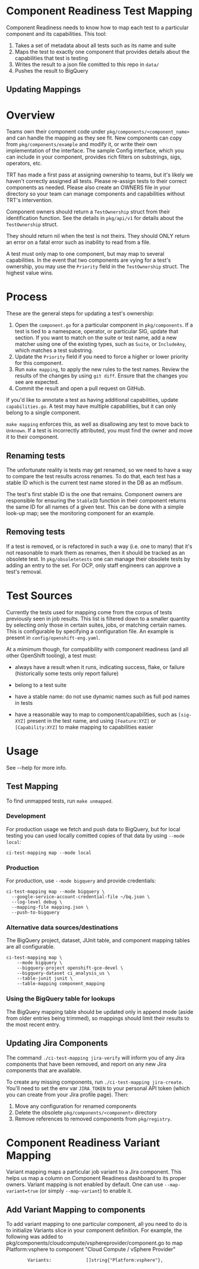 # Component Readiness Test Mapping

Component Readiness needs to know how to map each test to a particular
component and its capabilities. This tool:

1. Takes a set of metadata about all tests such as its name and suite
2. Maps the test to exactly one component that provides details about the capabilities that test is testing
3. Writes the result to a json file comitted to this repo in `data/`
4. Pushes the result to BigQuery

## Updating Mappings

# Overview

Teams own their component code under `pkg/components/<component_name>`
and can handle the mapping as they see fit. New components can copy from
`pkg/components/example` and modify it, or write their own
implementation of the interface. The sample Config interface, which you
can include in your component, provides rich filters on substrings,
sigs, operators, etc.

TRT has made a first pass at assigning ownership to teams, but it's
likely we haven't correctly assigned all tests. Please re-assign tests
to their correct components as needed.  Please also create an OWNERS
file in your directory so your team can manage components and
capabilities without TRT's intervention.

Component owners should return a `TestOwnership` struct from their
identification function. See the details in `pkg/api/v1` for details
about the `TestOwnership` struct.

They should return nil when the test is not theirs.  They should ONLY
return an error on a fatal error such as inability to read from a file.

A test must only map to one component, but may map to several
capabilities.  In the event that two components are vying for a test's
ownership, you may use the `Priority` field in the `TestOwnership`
struct.  The highest value wins.

# Process

These are the general steps for updating a test's ownership:

1. Open the `component.go` for a particular component in
   `pkg/components`. If a test is tied to a namespace, operator, or
   particular SIG, update that section. If you want to match on the
   suite or test name, add a new matcher using one of the existing
   types, such as `Suite`, or `IncludeAny`, which matches a test
   substring.
2. Update the `Priority` field if you need to force a higher or lower
   priority for this component.
3. Run `make mapping`, to apply the new rules to the test names. Review
   the results of the changes by using `git diff`.  Ensure that the
   changes you see are expected.
4. Commit the result and open a pull request on GitHub.

If you'd like to annotate a test as having additional capabilities,
update `capabilities.go`. A test may have multiple capabilities, but it
can only belong to a single component.

`make mapping` enforces this, as well as disallowing any test to move
back to `Unknown`. If a test is incorrectly attributed, you must find
the owner and move it to their component.

## Renaming tests

The unfortunate reality is tests may get renamed, so we need to have a
way to compare the test results across renames. To do that, each test
has a stable ID which is the current test name stored in the DB as an
md5sum.

The test's first stable ID is the one that remains. Component owners are
responsible for ensuring the `StableID` function in their component
returns the same ID for all names of a given test. This can be done with
a simple look-up map; see the monitoring component for an example.

## Removing tests

If a test is removed, or is refactored in such a way (i.e. one to many)
that it's not reasonable to mark them as renames, then it should be
tracked as an obsolete test. In `pkg/obsoletetests` one can manage their
obsolete tests by adding an entry to the set.  For OCP, only staff
engineers can approve a test's removal.

# Test Sources

Currently the tests used for mapping come from the corpus of tests
previously seen in job results. This list is filtered down to a
smaller quantity by selecting only those in certain suites, jobs, or
matching certain names.  This is configurable by specifying a
configuration file. An example is present in
`config/openshift-eng.yaml`.

At a mimimum though, for compatibility with component readiness (and all
other OpenShift tooling), a test must:

* always have a result when it runs, indicating success, flake, or failure (historically some tests only report failure)

* belong to a test suite

* have a stable name: do not use dynamic names such as full pod names in tests

* have a reasonable way to map to component/capabilities, such as `[sig-XYZ]` present in the test name, and using `[Feature:XYZ]` or `[Capability:XYZ]` to make mapping to capabilities easier

# Usage

See --help for more info.

## Test Mapping

To find unmapped tests, run `make unmapped`.

### Development

For production usage we fetch and push data to BigQuery, but for local
testing you can used locally comitted copies of that data by using
`--mode local`:

```
ci-test-mapping map --mode local
```

### Production

For production, use `--mode bigquery` and provide credentials:

```
ci-test-mapping map --mode bigquery \
  --google-service-account-credential-file ~/bq.json \
  --log-level debug \
  --mapping-file mapping.json \
  --push-to-bigquery
```

### Alternative data sources/destinations

The BigQuery project, dataset, JUnit table, and component mapping tables
are all configurable.

```
ci-test-mapping map \
    --mode bigquery \
    --bigquery-project openshift-gce-devel \
    --bigquery-dataset ci_analysis_us \
    --table-junit junit \
    --table-mapping component_mapping
```

### Using the BigQuery table for lookups

The BigQuery mapping table should be updated only in append mode (aside from
older entries being trimmed), so mappings should limit their results to the
most recent entry.

## Updating Jira Components

The command `./ci-test-mapping jira-verify` will inform you of any Jira
components that have been removed, and report on any new Jira components
that are available.

To create any missing components, run `./ci-test-mapping jira-create`.
You'll need to set the env var `JIRA_TOKEN` to your personal API token
(which you can create from your Jira profile page). Then:

1. Move any configuration for renamed components
2. Delete the obsolete `pkg/components/<component>` directory
3. Remove references to removed components from `pkg/registry`.

# Component Readiness Variant Mapping

Variant mapping maps a particular job variant to a Jira component. This helps us map 
a column on Component Readiness dashboard to its proper owners. Variant mapping is not
enabled by default. One can use ```--map-variant=true``` (or simply ```--map-variant```) to enable it.

## Add Variant Mapping to components

To add variant mapping to one particular component, all you need to do is to initialize 
Variants slice in your component definition. For example, the following was added to
pkg/components/cloudcompute/vsphereprovider/component.go to map Platform:vsphere to 
component "Cloud Compute / vSphere Provider"

```
		Variants:             []string{"Platform:vsphere"},
```
